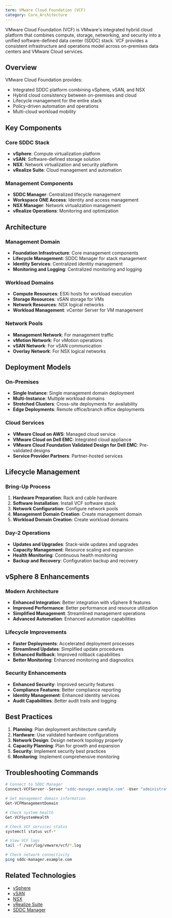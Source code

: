 ```yaml
---
term: VMware Cloud Foundation (VCF)
category: Core_Architecture
---
```


VMware Cloud Foundation (VCF) is VMware's integrated hybrid cloud platform that combines compute, storage, networking, and security into a unified software-defined data center (SDDC) stack. VCF provides a consistent infrastructure and operations model across on-premises data centers and VMware Cloud services.

## Overview

VMware Cloud Foundation provides:
- Integrated SDDC platform combining vSphere, vSAN, and NSX
- Hybrid cloud consistency between on-premises and cloud
- Lifecycle management for the entire stack
- Policy-driven automation and operations
- Multi-cloud workload mobility

## Key Components

### Core SDDC Stack
- **vSphere**: Compute virtualization platform
- **vSAN**: Software-defined storage solution
- **NSX**: Network virtualization and security platform
- **vRealize Suite**: Cloud management and automation

### Management Components
- **SDDC Manager**: Centralized lifecycle management
- **Workspace ONE Access**: Identity and access management
- **NSX Manager**: Network virtualization management
- **vRealize Operations**: Monitoring and optimization

## Architecture

### Management Domain
- **Foundation Infrastructure**: Core management components
- **Lifecycle Management**: SDDC Manager for stack management
- **Identity Services**: Centralized identity management
- **Monitoring and Logging**: Centralized monitoring and logging

### Workload Domains
- **Compute Resources**: ESXi hosts for workload execution
- **Storage Resources**: vSAN storage for VMs
- **Network Resources**: NSX logical networks
- **Workload Management**: vCenter Server for VM management

### Network Pools
- **Management Network**: For management traffic
- **vMotion Network**: For vMotion operations
- **vSAN Network**: For vSAN communication
- **Overlay Network**: For NSX logical networks

## Deployment Models

### On-Premises
- **Single Instance**: Single management domain deployment
- **Multi-Instance**: Multiple workload domains
- **Stretched Clusters**: Cross-site deployments for availability
- **Edge Deployments**: Remote office/branch office deployments

### Cloud Services
- **VMware Cloud on AWS**: Managed cloud service
- **VMware Cloud on Dell EMC**: Integrated cloud appliance
- **VMware Cloud Foundation Validated Design for Dell EMC**: Pre-validated designs
- **Service Provider Partners**: Partner-hosted services

## Lifecycle Management

### Bring-Up Process
1. **Hardware Preparation**: Rack and cable hardware
2. **Software Installation**: Install VCF software stack
3. **Network Configuration**: Configure network pools
4. **Management Domain Creation**: Create management domain
5. **Workload Domain Creation**: Create workload domains

### Day-2 Operations
- **Updates and Upgrades**: Stack-wide updates and upgrades
- **Capacity Management**: Resource scaling and expansion
- **Health Monitoring**: Continuous health monitoring
- **Backup and Recovery**: Configuration backup and recovery

## vSphere 8 Enhancements

### Modern Architecture
- **Enhanced Integration**: Better integration with vSphere 8 features
- **Improved Performance**: Better performance and resource utilization
- **Simplified Management**: Streamlined management operations
- **Advanced Automation**: Enhanced automation capabilities

### Lifecycle Improvements
- **Faster Deployments**: Accelerated deployment processes
- **Streamlined Updates**: Simplified update procedures
- **Enhanced Rollback**: Improved rollback capabilities
- **Better Monitoring**: Enhanced monitoring and diagnostics

### Security Enhancements
- **Enhanced Security**: Improved security features
- **Compliance Features**: Better compliance reporting
- **Identity Management**: Enhanced identity services
- **Audit Capabilities**: Better audit trails and logging

## Best Practices

1. **Planning**: Plan deployment architecture carefully
2. **Hardware**: Use validated hardware configurations
3. **Network Design**: Design network topology properly
4. **Capacity Planning**: Plan for growth and expansion
5. **Security**: Implement security best practices
6. **Monitoring**: Implement comprehensive monitoring

## Troubleshooting Commands

```powershell
# Connect to SDDC Manager
Connect-VCFServer -Server "sddc-manager.example.com" -User "administrator@vsphere.local" -Password "password"

# Get management domain information
Get-VCFManagementDomain

# Check system health
Get-VCFSystemHealth
```

```bash
# Check VCF services status
systemctl status vcf-*

# View VCF logs
tail -f /var/log/vmware/vcf/*.log

# Check network connectivity
ping sddc-manager.example.com
```

## Related Technologies

- [vSphere](/glossary/term/vsphere)
- [vSAN](/glossary/term/vsan)
- [NSX](/glossary/term/nsx)
- [vRealize Suite](/glossary/term/vrealize-suite)
- [SDDC Manager](/glossary/term/sddc-manager)